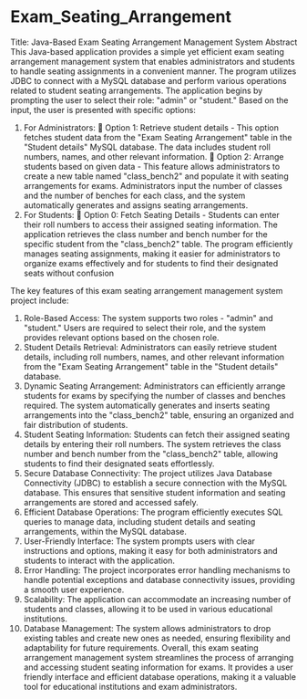 # Exam_Seating_Arrangement
Title: Java-Based Exam Seating Arrangement Management System 
Abstract 
This Java-based application provides a simple yet efficient exam seating arrangement 
management system that enables administrators and students to handle seating 
assignments in a convenient manner. The program utilizes JDBC to connect with a 
MySQL database and perform various operations related to student seating 
arrangements. 
The application begins by prompting the user to select their role: "admin" or 
"student." Based on the input, the user is presented with specific options: 
1. For Administrators: 
 Option 1: Retrieve student details - This option fetches student data 
from the "Exam Seating Arrangement" table in the "Student details" 
MySQL database. The data includes student roll numbers, names, and 
other relevant information. 
 Option 2: Arrange students based on given data - This feature allows 
administrators to create a new table named "class_bench2" and 
populate it with seating arrangements for exams. Administrators input 
the number of classes and the number of benches for each class, and 
the system automatically generates and assigns seating arrangements. 
2. For Students: 
 Option 0: Fetch Seating Details - Students can enter their roll numbers 
to access their assigned seating information. The application retrieves 
the class number and bench number for the specific student from the 
"class_bench2" table. 
The program efficiently manages seating assignments, making it easier for 
administrators to organize exams effectively and for students to find their designated 
seats without confusion 
 
The key features of this exam seating arrangement management system project 
include: 
1. Role-Based Access: The system supports two roles - "admin" and "student." 
Users are required to select their role, and the system provides relevant 
options based on the chosen role. 
2. Student Details Retrieval: Administrators can easily retrieve student details, 
including roll numbers, names, and other relevant information from the "Exam 
Seating Arrangement" table in the "Student details" database. 
3. Dynamic Seating Arrangement: Administrators can efficiently arrange students 
for exams by specifying the number of classes and benches required. The 
system automatically generates and inserts seating arrangements into the 
"class_bench2" table, ensuring an organized and fair distribution of students. 
4. Student Seating Information: Students can fetch their assigned seating details 
by entering their roll numbers. The system retrieves the class number and 
bench number from the "class_bench2" table, allowing students to find their 
designated seats effortlessly. 
5. Secure Database Connectivity: The project utilizes Java Database Connectivity 
(JDBC) to establish a secure connection with the MySQL database. This 
ensures that sensitive student information and seating arrangements are 
stored and accessed safely. 
6. Efficient Database Operations: The program efficiently executes SQL queries to 
manage data, including student details and seating arrangements, within the 
MySQL database. 
7. User-Friendly Interface: The system prompts users with clear instructions and 
options, making it easy for both administrators and students to interact with 
the application. 
8. Error Handling: The project incorporates error handling mechanisms to handle 
potential exceptions and database connectivity issues, providing a smooth 
user experience. 
9. Scalability: The application can accommodate an increasing number of 
students and classes, allowing it to be used in various educational institutions. 
10. Database Management: The system allows administrators to drop existing 
tables and create new ones as needed, ensuring flexibility and adaptability for 
future requirements. 
Overall, this exam seating arrangement management system streamlines the process 
of arranging and accessing student seating information for exams. It provides a user
friendly interface and efficient database operations, making it a valuable tool for 
educational institutions and exam administrators. 

